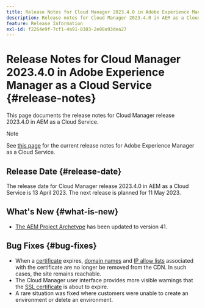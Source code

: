 ```yaml
---
title: Release Notes for Cloud Manager 2023.4.0 in Adobe Experience Manager as a Cloud Service
description: Release notes for Cloud Manager 2023.4.0 in AEM as a Cloud Service.
feature: Release Information
exl-id: f2264e9f-7cf1-4a91-8383-2e08a93dea27
---
```

# Release Notes for Cloud Manager 2023.4.0 in Adobe Experience Manager as a Cloud Service {#release-notes}

This page documents the release notes for Cloud Manager release 2023.4.0 in AEM as a Cloud Service.

>[!NOTE]
>
>See [this page](/help/release-notes/release-notes-cloud/release-notes-current.md) for the current release notes for Adobe Experience Manager as a Cloud Service.

## Release Date {#release-date}

The release date for Cloud Manager release 2023.4.0 in AEM as a Cloud Service is 13 April 2023. The next release is planned for 11 May 2023.

## What's New {#what-is-new}

* [The AEM Project Archetype](https://experienceleague.adobe.com/docs/experience-manager-core-components/using/developing/archetype/overview.html) has been updated to version 41.

## Bug Fixes {#bug-fixes}

* When a [certificate](/help/implementing/cloud-manager/managing-ssl-certifications/introduction.md) expires, [domain names](/help/implementing/cloud-manager/custom-domain-names/introduction.md) and [IP allow lists](/help/implementing/cloud-manager/ip-allow-lists/introduction.md) associated with the certificate are no longer be removed from the CDN. In such cases, the site remains reachable.
* The Cloud Manager user interface provides more visible warnings that the [SSL certificate](/help/implementing/cloud-manager/managing-ssl-certifications/introduction.md) is about to expire.
* A rare situation was fixed where customers were unable to create an environment or delete an environment.
